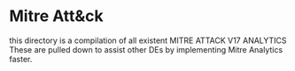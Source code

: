 # Mitre Att&ck

this directory is a compilation of all existent MITRE ATTACK V17 ANALYTICS
These are pulled down to assist other DEs by implementing Mitre Analytics faster. 
